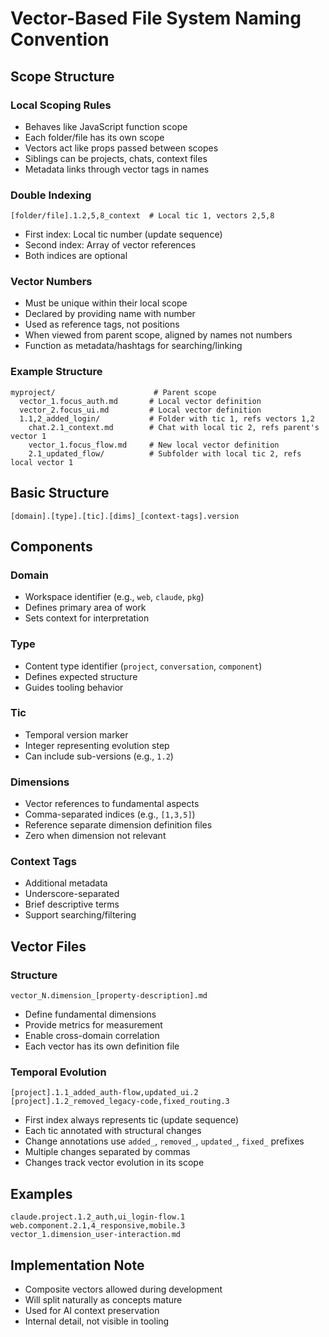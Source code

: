 # Vector-Based File System Naming Convention

## Scope Structure

### Local Scoping Rules
- Behaves like JavaScript function scope
- Each folder/file has its own scope
- Vectors act like props passed between scopes
- Siblings can be projects, chats, context files
- Metadata links through vector tags in names

### Double Indexing
```
[folder/file].1.2,5,8_context  # Local tic 1, vectors 2,5,8
```
- First index: Local tic number (update sequence)
- Second index: Array of vector references
- Both indices are optional

### Vector Numbers
- Must be unique within their local scope
- Declared by providing name with number
- Used as reference tags, not positions
- When viewed from parent scope, aligned by names not numbers
- Function as metadata/hashtags for searching/linking

### Example Structure
```
myproject/                      # Parent scope
  vector_1.focus_auth.md       # Local vector definition
  vector_2.focus_ui.md         # Local vector definition
  1.1,2_added_login/           # Folder with tic 1, refs vectors 1,2
    chat.2.1_context.md        # Chat with local tic 2, refs parent's vector 1
    vector_1.focus_flow.md     # New local vector definition
    2.1_updated_flow/          # Subfolder with local tic 2, refs local vector 1
```

## Basic Structure
```
[domain].[type].[tic].[dims]_[context-tags].version
```

## Components

### Domain
- Workspace identifier (e.g., `web`, `claude`, `pkg`)
- Defines primary area of work
- Sets context for interpretation

### Type
- Content type identifier (`project`, `conversation`, `component`)
- Defines expected structure
- Guides tooling behavior

### Tic
- Temporal version marker
- Integer representing evolution step
- Can include sub-versions (e.g., `1.2`)

### Dimensions
- Vector references to fundamental aspects
- Comma-separated indices (e.g., `[1,3,5]`)
- Reference separate dimension definition files
- Zero when dimension not relevant

### Context Tags
- Additional metadata
- Underscore-separated
- Brief descriptive terms
- Support searching/filtering

## Vector Files

### Structure
```
vector_N.dimension_[property-description].md
```
- Define fundamental dimensions
- Provide metrics for measurement
- Enable cross-domain correlation
- Each vector has its own definition file

### Temporal Evolution
```
[project].1.1_added_auth-flow,updated_ui.2
[project].1.2_removed_legacy-code,fixed_routing.3
```
- First index always represents tic (update sequence)
- Each tic annotated with structural changes
- Change annotations use `added_`, `removed_`, `updated_`, `fixed_` prefixes
- Multiple changes separated by commas
- Changes track vector evolution in its scope

## Examples
```
claude.project.1.2_auth,ui_login-flow.1
web.component.2.1,4_responsive,mobile.3
vector_1.dimension_user-interaction.md
```

## Implementation Note
- Composite vectors allowed during development
- Will split naturally as concepts mature
- Used for AI context preservation
- Internal detail, not visible in tooling